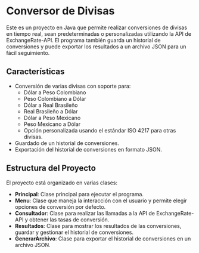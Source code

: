# Conversor de Divisas

Este es un proyecto en Java que permite realizar conversiones de divisas en tiempo real, sean predeterminadas o personalizadas utilizando la API de ExchangeRate-API. El programa también guarda un historial de conversiones y puede exportar los resultados a un archivo JSON para un fácil seguimiento.

## Características

- Conversión de varias divisas con soporte para:
  - Dólar a Peso Colombiano
  - Peso Colombiano a Dólar
  - Dólar a Real Brasileño
  - Real Brasileño a Dólar
  - Dólar a Peso Mexicano
  - Peso Mexicano a Dólar
  - Opción personalizada usando el estándar ISO 4217 para otras divisas.
- Guardado de un historial de conversiones.
- Exportación del historial de conversiones en formato JSON.

## Estructura del Proyecto

El proyecto está organizado en varias clases:

- **Principal**: Clase principal para ejecutar el programa.
- **Menu**: Clase que maneja la interacción con el usuario y permite elegir opciones de conversión por defecto.
- **Consultador**: Clase para realizar las llamadas a la API de ExchangeRate-API y obtener las tasas de conversión.
- **Resultados**: Clase para mostrar los resultados de las conversiones, guardar y gestionar el historial de conversiones.
- **GenerarArchivo**: Clase para exportar el historial de conversiones en un archivo JSON.
